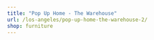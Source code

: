 ```yaml
---
title: "Pop Up Home - The Warehouse"
url: /los-angeles/pop-up-home-the-warehouse-2/
shop: furniture
---
```

